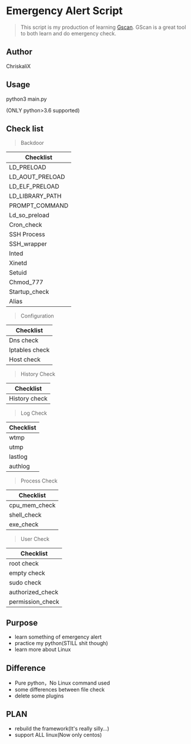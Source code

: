 # Emergency Alert Script

> This script is my production of learning [Gscan](https://github.com/grayddq/GScan). GScan is a great tool to both learn and  do emergency check.

## Author

ChriskaliX

## Usage

python3 main.py

(ONLY python>3.6 supported)

## Check list

> Backdoor

|Checklist|
|-|
|LD_PRELOAD|
|LD_AOUT_PRELOAD|
|LD_ELF_PRELOAD|
|LD_LIBRARY_PATH|
|PROMPT_COMMAND|
|Ld_so_preload|
|Cron_check|
|SSH Process|
|SSH_wrapper|
|Inted|
|Xinetd|
|Setuid|
|Chmod_777|
|Startup_check|
|Alias|

> Configuration

|Checklist|
|-|
|Dns check|
|Iptables check|
|Host check|

> History Check

|Checklist|
|-|
|History check|

> Log Check

|Checklist|
|-|
|wtmp|
|utmp|
|lastlog|
|authlog|

> Process Check

|Checklist|
|-|
|cpu_mem_check|
|shell_check|
|exe_check|

> User Check

|Checklist|
|-|
|root check|
|empty check|
|sudo check|
|authorized_check|
|permission_check|

## Purpose

- learn something of emergency alert
- practice my python(STILL shit though)
- learn more about Linux

## Difference

- Pure python，No Linux command used
- some differences between file check
- delete some plugins

## PLAN

- rebuild the framework(It's really silly...)
- support ALL linux(Now only centos)
